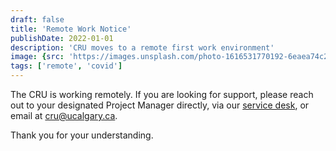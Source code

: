 ```yaml
---
draft: false
title: 'Remote Work Notice'
publishDate: 2022-01-01
description: 'CRU moves to a remote first work environment'
image: {src: 'https://images.unsplash.com/photo-1616531770192-6eaea74c2456?q=80&w=4140&auto=format&fit=crop&ixlib=rb-4.0.3&ixid=M3wxMjA3fDB8MHxwaG90by1wYWdlfHx8fGVufDB8fHx8fA==', alt: 'covid-19 image'}
tags: ['remote', 'covid']
---
```


The CRU is working remotely. If you are looking for support, please reach out to your designated Project Manager directly, via our [service desk](https://researchcalgary.atlassian.net/servicedesk/customer/portal/7), or email at <cru@ucalgary.ca>.


Thank you for your understanding.
